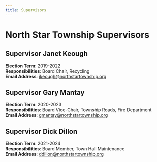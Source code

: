 ```yaml
---
title: Supervisors
---
```


# North Star Township Supervisors

## Supervisor Janet Keough
**Election Term**: 2019-2022<br>
**Responsibilities**: 
Board Chair, Recycling<br>
**Email Address**: [jkeough@northstartownship.org](mailto:jkeough@northstartownship.org) 

## Supervisor Gary Mantay
**Election Term**: 2020-2023<br>
**Responsibilities**: 
Board Vice-Chair, Township Roads, Fire Department<br>
**Email Address**: [gmantay@northstartownship.org](mailto:gmantay@northstartownship.org) 

## Supervisor Dick Dillon
**Election Term**: 2021-2024<br>
**Responsibilities**: 
Board Member, Town Hall Maintenance<br>
**Email Address**: [ddillon@northstartownship.org](mailto:ddillon@northstartownship.org) 
